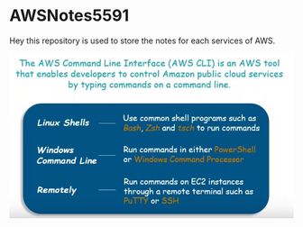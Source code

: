 # AWSNotes5591



Hey this repository is used to store the notes for each services of AWS.

![](.\images\cli\1.JPG)